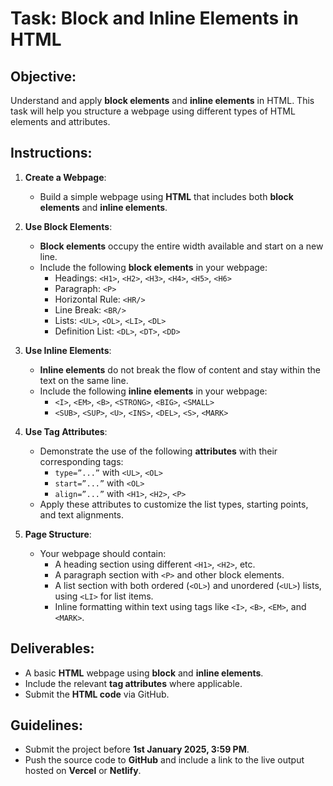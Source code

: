 # Task: Block and Inline Elements in HTML

## Objective:
Understand and apply **block elements** and **inline elements** in HTML. This task will help you structure a webpage using different types of HTML elements and attributes.

## Instructions:

1. **Create a Webpage**:
   - Build a simple webpage using **HTML** that includes both **block elements** and **inline elements**.

2. **Use Block Elements**:
   - **Block elements** occupy the entire width available and start on a new line. 
   - Include the following **block elements** in your webpage:
     - Headings: `<H1>`, `<H2>`, `<H3>`, `<H4>`, `<H5>`, `<H6>`
     - Paragraph: `<P>`
     - Horizontal Rule: `<HR/>`
     - Line Break: `<BR/>`
     - Lists: `<UL>`, `<OL>`, `<LI>`, `<DL>`
     - Definition List: `<DL>`, `<DT>`, `<DD>`

3. **Use Inline Elements**:
   - **Inline elements** do not break the flow of content and stay within the text on the same line.
   - Include the following **inline elements** in your webpage:
     - `<I>`, `<EM>`, `<B>`, `<STRONG>`, `<BIG>`, `<SMALL>`
     - `<SUB>`, `<SUP>`, `<U>`, `<INS>`, `<DEL>`, `<S>`, `<MARK>`

4. **Use Tag Attributes**:
   - Demonstrate the use of the following **attributes** with their corresponding tags:
     - `type=”...”` with `<UL>`, `<OL>`
     - `start=”...”` with `<OL>`
     - `align=”...”` with `<H1>`, `<H2>`, `<P>`
   - Apply these attributes to customize the list types, starting points, and text alignments.

5. **Page Structure**:
   - Your webpage should contain:
     - A heading section using different `<H1>`, `<H2>`, etc.
     - A paragraph section with `<P>` and other block elements.
     - A list section with both ordered (`<OL>`) and unordered (`<UL>`) lists, using `<LI>` for list items.
     - Inline formatting within text using tags like `<I>`, `<B>`, `<EM>`, and `<MARK>`.

## Deliverables:
- A basic **HTML** webpage using **block** and **inline elements**.
- Include the relevant **tag attributes** where applicable.
- Submit the **HTML code** via GitHub.

## Guidelines:
- Submit the project before **1st January 2025, 3:59 PM**.
- Push the source code to **GitHub** and include a link to the live output hosted on **Vercel** or **Netlify**.
